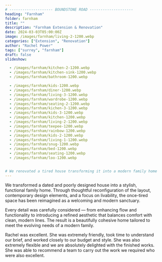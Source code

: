```yaml
---
# -------------------- BOUNDSTONE ROAD --------------------
heading: "Farnham"
folder: farnham
title: ""
description: "Farnham Extension & Renovation"
date: 2024-03-03T05:00:00Z
image: /images/farnham/living-2-1200.webp
categories: ["Extension", "Renovation"]
author: "Rachel Power"
tags: ["surrey", "farnham"]
draft: false
slideshow:

  - /images/farnham/kitchen-2-1200.webp
  - /images/farnham/kitchen-sink-1200.webp
  - /images/farnham/bathroom-1200.webp

  - /images/farnham/kids-1200.webp
  - /images/farnham/diner-1200.webp
  - /images/farnham/living-3-1200.webp
  - /images/farnham/wardrobe-1200.webp
  - /images/farnham/seating-2-1200.webp
  - /images/farnham/kichen-3-1200.webp
  - /images/farnham/kids-3-1200.webp
  - /images/farnham/kitchen-1200.webp
  - /images/farnham/living-2-1200.webp
  - /images/farnham/teepee-1200.webp
  - /images/farnham/rainbow-1200.webp
  - /images/farnham/kids-2-1200.webp
  - /images/farnham/living-1-1200.webp
  - /images/farnham/snug-1200.webp
  - /images/farnham/bed-1200.webp
  - /images/farnham/seating-1200.webp
  - /images/farnham/loo-1200.webp
  

# We renovated a tired house transforming it into a modern family home giving new life to the outdated space. By updating the layout, incorporating contemporary design elements, and improving functionality, the badly designed house is now a stylish and comfortable haven. With careful planning and creative vision, we blended contemporary aesthetics with functional design  to revitalise the property.  We have created a beautiful, functional space that meets the families evolving  needs.
---
```

We transformed a dated and poorly designed house into a stylish, functional family home. Through thoughtful reconfiguration of the layout, contemporary design elements, and a focus on livability, the once-tired space has been reimagined as a welcoming and modern sanctuary.

Every detail was carefully considered — from enhancing flow and functionality to introducing a refined aesthetic that balances comfort with clean, modern lines. The result is a beautifully cohesive home tailored to meet the evolving needs of a modern family.

<Testimonial>
  Rachel was excellent. She was extremely friendly, took time to understand our brief, and worked closely to our budget and style. She was also extremely flexible and we are absolutely delighted with the finished works. She was able to recommend a team to carry out the work we required who were also excellent.
</Testimonial>
